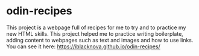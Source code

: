 # odin-recipes
This project is a webpage full of recipes for me to try and to practice my new HTML skills.
This project helped me to practice writing boilerplate, adding content to webpages such as text and images and how to use links. You can see it here: https://iblacknova.github.io/odin-recipes/